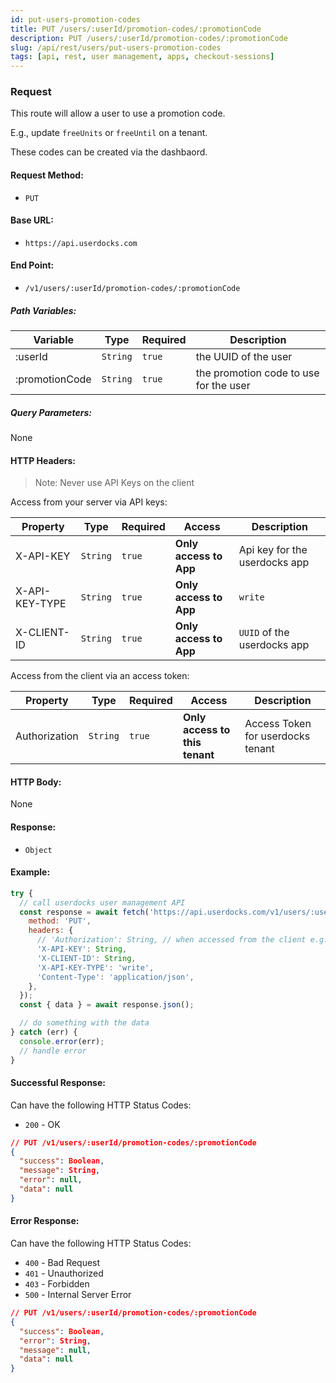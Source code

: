 ```yaml
---
id: put-users-promotion-codes
title: PUT /users/:userId/promotion-codes/:promotionCode
description: PUT /users/:userId/promotion-codes/:promotionCode
slug: /api/rest/users/put-users-promotion-codes
tags: [api, rest, user management, apps, checkout-sessions]
---
```


### Request

This route will allow a user to use a promotion code.

E.g., update `freeUnits` or `freeUntil` on a tenant.

These codes can be created via the dashbaord.

#### Request Method:

- `PUT`

#### Base URL:

- `https://api.userdocks.com`

#### End Point:

- `/v1/users/:userId/promotion-codes/:promotionCode`

##### Path Variables:

| Variable | Type | Required | Description |
|---|---|---|---|
| :userId | `String` | `true` | the UUID of the user
| :promotionCode | `String` | `true` | the promotion code to use for the user

##### Query Parameters:

None

#### HTTP Headers:

> Note: Never use API Keys on the client

Access from your server via API keys:

| Property       | Type        | Required  | Access                 | Description                   |
| -------------- | ----------- | --------- | ---------------------- | ----------------------------- |
| X-API-KEY      | `String` | `true` | **Only access to App** | Api key for the userdocks app |
| X-API-KEY-TYPE | `String` | `true` | **Only access to App** | `write`                       |
| X-CLIENT-ID    | `String` | `true` | **Only access to App** | `UUID` of the userdocks app   |

Access from the client via an access token:

| Property       | Type        | Required  | Access                 | Description                   |
| -------------- | ----------- | --------- | ---------------------- | ----------------------------- |
| Authorization  | `String` | `true` | **Only access to this tenant** | Access Token for userdocks tenant |

#### HTTP Body:

None

#### Response:

- `Object`

#### Example:

```js
try {
  // call userdocks user management API
  const response = await fetch('https://api.userdocks.com/v1/users/:userId/promotion-codes/:promotionCode', {
    method: 'PUT',
    headers: {
      // 'Authorization': String, // when accessed from the client e.g. `Bearer ${accessToken}`
      'X-API-KEY': String,
      'X-CLIENT-ID': String,
      'X-API-KEY-TYPE': 'write',
      'Content-Type': 'application/json',
    },
  });
  const { data } = await response.json();

  // do something with the data
} catch (err) {
  console.error(err);
  // handle error
}
```

#### Successful Response:

Can have the following HTTP Status Codes:

- `200` - OK

```json
// PUT /v1/users/:userId/promotion-codes/:promotionCode
{
  "success": Boolean,
  "message": String,
  "error": null,
  "data": null
}
```

#### Error Response:

Can have the following HTTP Status Codes:

- `400` - Bad Request
- `401` - Unauthorized
- `403` - Forbidden
- `500` - Internal Server Error

```json
// PUT /v1/users/:userId/promotion-codes/:promotionCode
{
  "success": Boolean,
  "error": String,
  "message": null,
  "data": null
}
```
